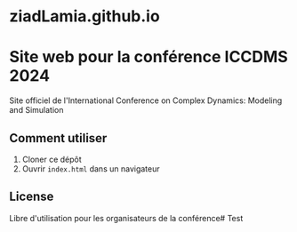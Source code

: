 # ziadLamia.github.io
# Site web pour la conférence ICCDMS 2024

Site officiel de l'International Conference on Complex Dynamics: Modeling and Simulation

## Comment utiliser
1. Cloner ce dépôt
2. Ouvrir `index.html` dans un navigateur

## License
Libre d'utilisation pour les organisateurs de la conférence# Test
